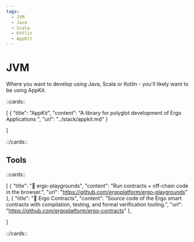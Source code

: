 ```yaml
---
tags:
  - JVM
  - Java
  - Scala
  - Kotlin
  - AppKit
---
```


# JVM

Where you want to develop using Java, Scala or Kotlin - you'll likely want to be using AppKit.

::cards::

[
  {
    "title": "AppKit",
    "content": "A library for polyglot development of Ergo Applications ",
    "url": "../stack/appkit.md"
  }

]

::/cards::

## Tools

::cards::

[
  {
    "title": "🔗 ergo-playgrounds",
    "content": "Run contracts + off-chain code in the browser.",
    "url": "https://github.com/ergoplatform/ergo-playgrounds"
  },
  {
    "title": "🔗 Ergo Contracts",
    "content": "Source code of the Ergo smart contracts with compilation, testing, and formal verification tooling.",
    "url": "https://github.com/ergoplatform/ergo-contracts"
  },

]

::/cards::
